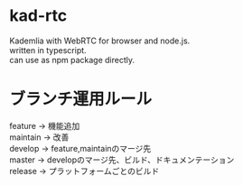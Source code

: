 # kad-rtc
Kademlia with WebRTC for browser and node.js.  
written in typescript.  
can use as npm package directly.  

# ブランチ運用ルール
feature -> 機能追加  
maintain -> 改善  
develop -> feature,maintainのマージ先  
master -> developのマージ先、ビルド、ドキュメンテーション  
release -> プラットフォームごとのビルド  

